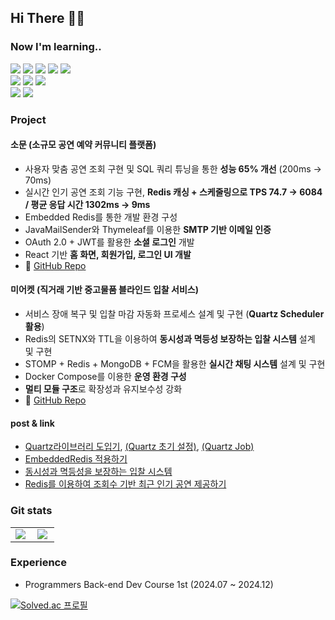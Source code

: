 ## Hi There 👋🏻


### Now I'm learning..
<div>
<img src="https://img.shields.io/badge/Spring Framework-6db33f?style=flat-square&logo=Spring&logoColor=white"/>
<img src="https://img.shields.io/badge/Springboot-339933?style=flat-square&logo=Spring Boot&logoColor=white"/>
<img src="https://img.shields.io/badge/Java-3776AB?style=flat-square&logo=Java&logoColor=white"/> 
<img src="https://img.shields.io/badge/mysql-4479A1?style=flat-square&logo=mysql&logoColor=white">
<img src="https://img.shields.io/badge/JPA-6DB33F?style=flat-square&logo=JPA&logoColor=white"/>  
<br>
<img src="http://img.shields.io/badge/Docker-2496ED?style=flat-square&logo=Docker&logoColor=white"/>
<img src="https://img.shields.io/badge/Redis-red?style=flat-square&logo=Redis&logoColor=white"/>
<img src="http://img.shields.io/badge/GitHub Actions-2088FF?style=flat-square&logo=GitHub Actions&logoColor=white"/>
<br>
<div>
<img src="https://img.shields.io/badge/JavaScript-F7DF1E?style=flat-square&logo=JavaScript&logoColor=black"/>
<img src="https://img.shields.io/badge/Python-3776AB?style=flat-square&logo=Python&logoColor=white"/>
</div>

### Project
#### 소문 (소규모 공연 예약 커뮤니티 플랫폼)  
- 사용자 맞춤 공연 조회 구현 및 SQL 쿼리 튜닝을 통한 **성능 65% 개선** (200ms → 70ms)
- 실시간 인기 공연 조회 기능 구현, **Redis 캐싱 + 스케줄링으로 TPS 74.7 → 6084 / 평균 응답 시간 1302ms → 9ms**
- Embedded Redis를 통한 개발 환경 구성
- JavaMailSender와 Thymeleaf를 이용한 **SMTP 기반 이메일 인증**
- OAuth 2.0 + JWT를 활용한 **소셜 로그인** 개발 
- React 기반 **홈 화면, 회원가입, 로그인 UI 개발**
- 🔗 [GitHub Repo](https://github.com/prgrms-be-devcourse/NBE1_2_Team05)

#### 미어켓 (직거래 기반 중고물품 블라인드 입찰 서비스)
- 서비스 장애 복구 및 입찰 마감 자동화 프로세스 설계 및 구현 (**Quartz Scheduler 활용**)
- Redis의 SETNX와 TTL을 이용하여 **동시성과 멱등성 보장하는 입찰 시스템** 설계 및 구현
- STOMP + Redis + MongoDB + FCM을 활용한 **실시간 채팅 시스템** 설계 및 구현
- Docker Compose를 이용한 **운영 환경 구성**
- **멀티 모듈 구조**로 확장성과 유지보수성 강화
- 🔗 [GitHub Repo](https://github.com/J1P5/Meerket__BE)

#### post & link
- [Quartz라이브러리 도입기](https://meerket.tistory.com/6), [(Quartz 초기 설정)](https://github.com/J1P5/Meerket__BE/pull/82), [(Quartz Job)](https://github.com/J1P5/Meerket__BE/pull/87)
- [EmbeddedRedis 적용하기](https://constant1601.tistory.com/12)
- [동시성과 멱등성을 보장하는 입찰 시스템](https://github.com/J1P5/Meerket__BE/pull/156)
- [Redis를 이용하여 조회수 기반 최근 인기 공연 제공하기](https://constant1601.tistory.com/35)


### Git stats
<!--[![Hits](https://hits.seeyoufarm.com/api/count/incr/badge.svg?url=https%3A%2F%2Fgithub.com%2Fmacmorning0116%2Fhit-counter&count_bg=%23BDBEBE&title_bg=%23272727&icon=smugmug.svg&icon_color=%23E7E7E7&title=hits&edge_flat=false)](https://github.com/macmorning0116)-->

<table style="width: 100%; table-layout: fixed; border-collapse: collapse;">
  <tr>
    <td valign="top" style="width: 50%;">
      <img src="https://github-readme-stats.vercel.app/api?username=macmorning0116&show_icons=true&count_private=true&hide_border=true" align="left" style="max-width: 100%; height: auto;" />
    </td>
    <td valign="top" style="width: 50%;">
      <img src="https://github-readme-stats.vercel.app/api/top-langs/?username=macmorning0116&hide_border=true&layout=compact" align="left" style="max-width: 100%; height: auto;" />
    </td>
  </tr>
</table>


### Experience
* Programmers Back-end Dev Course 1st (2024.07 ~ 2024.12)





[![Solved.ac
프로필](http://mazassumnida.wtf/api/v2/generate_badge?boj=ekffuqhwk)](https://solved.ac/profile/ekffuqhwk)
